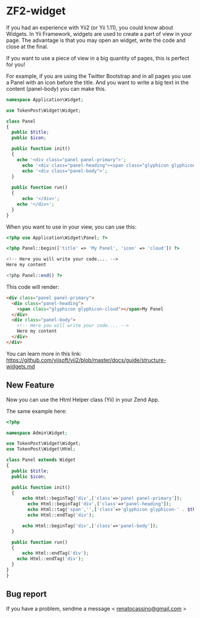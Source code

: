 ZF2-widget
==========

If you had an experience with Yii2 (or Yii 1.11), you could know about Widgets.
In Yii Framework, widgets are used to create a part of view in your page. The advantage is that you may open an widget, write the code and close at the final.

If you want to use a piece of view in a big quantity of pages, this is perfect for you!

For example, if you are using the Twitter Bootstrap and in all pages you use a Panel with an icon before the title. And you want to write a big text in the content (panel-body) you can make this.

```php
namespace Application\Widget;

use TokenPost\Widget\Widget;

class Panel
{
  public $title;
  public $icon;

  public function init()
  {
    echo '<div class="panel panel-primary">';
      echo '<div class="panel-heading"><span class="glyphicon glyphicon-' . $this->icon . '"></span>' . $this->title . '</div>';
      echo '<div class="panel-body">';
  }
  
  public function run()
  {
      echo '</div>';
    echo '</div>';
  }
}
```

When you want to use in your view, you can use this:

```php
<?php use Application\Widget\Panel; ?>

<?php Panel::begin(['title' => 'My Panel', 'icon' => 'cloud']) ?>

<!-- Here you will write your code.... -->
Here my content

<?php Panel::end() ?>

```

This code will render:

```html
<div class="panel panel-primary">
  <div class="panel-heading">
    <span class="glyphicon glyphicon-cloud"></span>My Panel
  </div>
  <div class="panel-body">
    <!-- Here you will write your code.... -->
    Here my content
  </div>
</div>
```

You can learn more in this link: https://github.com/yiisoft/yii2/blob/master/docs/guide/structure-widgets.md

New Feature
-------------

Now you can use the Html Helper class (Yii) in your Zend App.

The same example here:

```php
<?php

namespace Admin\Widget;

use TokenPost\Widget\Widget;
use TokenPost\Widget\Html;

class Panel extends Widget
{
  public $title;
  public $icon;

  public function init()
  {
      echo Html::beginTag('div',['class'=>'panel panel-primary']);
        echo Html::beginTag('div',['class'=>"panel-heading"]);
        echo Html::tag('span','',['class'=>'glyphicon glyphicon-' . $this->icon]) . $this->title;
        echo Html::endTag('div');

      echo Html::beginTag('div',['class'=>'panel-body']);
  }

  public function run()
  {
      echo Html::endTag('div');
    echo Html::endTag('div');
  }
}
}
```

Bug report
-------------

If you have a problem, sendme a message < renatocassino@gmail.com >
